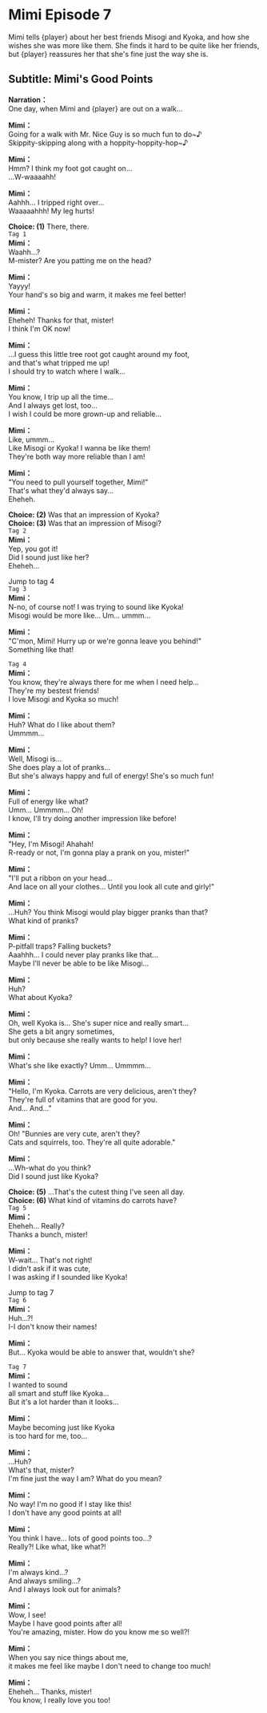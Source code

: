 # Mimi Episode 7
Mimi tells {player} about her best friends Misogi and Kyoka, and how she wishes she was more like them. She finds it hard to be quite like her friends, but {player} reassures her that she's fine just the way she is.
  
## Subtitle: Mimi's Good Points
  
**Narration：**  
One day, when Mimi and {player} are out on a walk...  
  
**Mimi：**  
Going for a walk with Mr. Nice Guy is so much fun to do~♪  
Skippity-skipping along with a hoppity-hoppity-hop~♪  
  
**Mimi：**  
Hmm? I think my foot got caught on...  
...W-waaaahh!  
  
**Mimi：**  
Aahhh... I tripped right over...  
Waaaaahhh! My leg hurts!  
  
**Choice: (1)**  There, there.  
`Tag 1`  
**Mimi：**  
Waahh...?  
M-mister? Are you patting me on the head?  
  
**Mimi：**  
Yayyy!  
Your hand's so big and warm, it makes me feel better!  
  
**Mimi：**  
Eheheh! Thanks for that, mister!  
I think I'm OK now!  
  
**Mimi：**  
...I guess this little tree root got caught around my foot,  
and that's what tripped me up!  
I should try to watch where I walk...  
  
**Mimi：**  
You know, I trip up all the time...  
And I always get lost, too...  
I wish I could be more grown-up and reliable...  
  
**Mimi：**  
Like, ummm...  
Like Misogi or Kyoka! I wanna be like them!  
They're both way more reliable than I am!  
  
**Mimi：**  
\"You need to pull yourself together, Mimi!\"  
That's what they'd always say...  
Eheheh.  
  
**Choice: (2)**  Was that an impression of Kyoka?  
**Choice: (3)**  Was that an impression of Misogi?  
`Tag 2`  
**Mimi：**  
Yep, you got it!  
Did I sound just like her?  
 Eheheh...  
  
Jump to tag 4  
`Tag 3`  
**Mimi：**  
N-no, of course not! I was trying to sound like Kyoka!  
Misogi would be more like... Um... ummm...  
  
**Mimi：**  
\"C'mon, Mimi! Hurry up or we're gonna leave you behind!\"  
Something like that!  
  
`Tag 4`  
**Mimi：**  
You know, they're always there for me when I need help...  
They're my bestest friends!  
I love Misogi and Kyoka so much!  
  
**Mimi：**  
Huh? What do I like about them?  
Ummmm...  
  
**Mimi：**  
Well, Misogi is...  
She does play a lot of pranks...  
But she's always happy and full of energy! She's so much fun!  
  
**Mimi：**  
Full of energy like what?  
Umm... Ummmm... Oh!  
I know, I'll try doing another impression like before!  
  
**Mimi：**  
\"Hey, I'm Misogi! Ahahah!  
R-ready or not, I'm gonna play a prank on you, mister!\"  
  
**Mimi：**  
\"I'll put a ribbon on your head...  
And lace on all your clothes... Until you look all cute and girly!\"  
  
**Mimi：**  
...Huh? You think Misogi would play bigger pranks than that?  
What kind of pranks?  
  
**Mimi：**  
P-pitfall traps? Falling buckets?  
Aaahhh... I could never play pranks like that...  
Maybe I'll never be able to be like Misogi...  
  
**Mimi：**  
Huh?  
What about Kyoka?  
  
**Mimi：**  
Oh, well Kyoka is... She's super nice and really smart...  
She gets a bit angry sometimes,  
but only because she really wants to help! I love her!  
  
**Mimi：**  
What's she like exactly? Umm... Ummmm...  
  
**Mimi：**  
\"Hello, I'm Kyoka. Carrots are very delicious, aren't they?  
They're full of vitamins that are good for you.  
And... And...\"  
  
**Mimi：**  
Oh! \"Bunnies are very cute, aren't they?  
Cats and squirrels, too. They're all quite adorable.\"  
  
**Mimi：**  
...Wh-what do you think?  
Did I sound just like Kyoka?  
  
**Choice: (5)**  ...That's the cutest thing I've seen all day.  
**Choice: (6)**  What kind of vitamins do carrots have?  
`Tag 5`  
**Mimi：**  
Eheheh... Really?  
Thanks a bunch, mister!  
  
**Mimi：**  
W-wait... That's not right!  
I didn't ask if it was cute,  
I was asking if I sounded like Kyoka!  
  
Jump to tag 7  
`Tag 6`  
**Mimi：**  
Huh...?!  
I-I don't know their names!  
  
**Mimi：**  
But... Kyoka would be able to answer that, wouldn't she?  
  
`Tag 7`  
**Mimi：**  
I wanted to sound  
all smart and stuff like Kyoka...  
But it's a lot harder than it looks...  
  
**Mimi：**  
Maybe becoming just like Kyoka  
is too hard for me, too...  
  
**Mimi：**  
...Huh?  
What's that, mister?  
I'm fine just the way I am? What do you mean?  
  
**Mimi：**  
No way! I'm no good if I stay like this!  
I don't have any good points at all!  
  
**Mimi：**  
You think I have... lots of good points too...?  
Really?! Like what, like what?!  
  
**Mimi：**  
I'm always kind...?  
And always smiling...?  
And I always look out for animals?  
  
**Mimi：**  
Wow, I see!  
Maybe I have good points after all!  
You're amazing, mister. How do you know me so well?!  
  
**Mimi：**  
When you say nice things about me,  
it makes me feel like maybe I don't need to change too much!  
  
**Mimi：**  
Eheheh... Thanks, mister!  
You know, I really love you too!  
